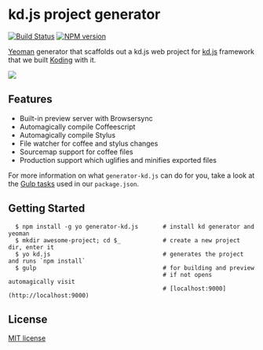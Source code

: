 # kd.js project generator

[![Build Status](https://secure.travis-ci.org/gokmen/generator-kd.js.svg?branch=master)](http://travis-ci.org/gokmen/generator-kd.js)
[![NPM version](https://img.shields.io/npm/v/generator-kd.js.svg?style=flat-square)](https://www.npmjs.com/package/generator-kd.js)

[Yeoman](http://yeoman.io) generator that scaffolds out a kd.js web project for [kd.js](http://kd.io) framework that we built [Koding](https://koding.com) with it.

![](http://take.ms/CHgoC)

## Features

* Built-in preview server with Browsersync
* Automagically compile Coffeescript
* Automagically compile Stylus
* File watcher for coffee and stylus changes
* Sourcemap support for coffee files
* Production support which uglifies and minifies exported files

For more information on what `generator-kd.js` can do for you, take a look at the [Gulp tasks](https://github.com/gokmen/generator-kd.js/blob/master/app/templates/_package.json) used in our `package.json`.

## Getting Started

```
  $ npm install -g yo generator-kd.js       # install kd generator and yeoman
  $ mkdir awesome-project; cd $_            # create a new project dir, enter it
  $ yo kd.js                                # generates the project and runs `npm install`
  $ gulp                                    # for building and preview
                                            # if not opens automagically visit
                                            # [localhost:9000](http://localhost:9000)
```

## License

[MIT license](http://opensource.org/licenses/mit-license.php)
